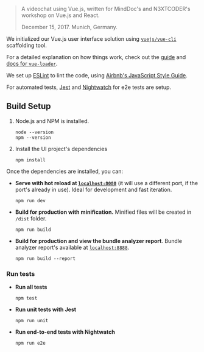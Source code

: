 > A videochat using Vue.js, written for MindDoc's and N3XTCODER's workshop on Vue.js and React.
>
> December 15, 2017.
> Munich, Germany.

We initialized our Vue.js user interface solution using [`vuejs/vue-cli`](https://github.com/vuejs/vue-cli) scaffolding tool.

For a detailed explanation on how things work, check out the [guide](http://vuejs-templates.github.io/webpack/) and [docs for `vue-loader`](http://vuejs.github.io/vue-loader).

We set up [ESLint](https://eslint.org/) to lint the code, using [Airbnb's JavaScript Style Guide](https://github.com/airbnb/javascript).

For automated tests, [Jest](https://facebook.github.io/jest/) and [Nightwatch](http://nightwatchjs.org/) for e2e tests are setup.


## Build Setup

1. Node.js and NPM is installed.

    ```
    node --version
    npm --version
    ```

2. Install the UI project's dependencies

    ```
    npm install
    ```

Once the dependencies are installed, you can:

* **Serve with hot reload at [`localhost:8080`](http://localhost:8080)** (it will use a different port, if the port's already in use). Ideal for development and fast iteration.

    ```
    npm run dev
    ```

* **Build for production with minification.** Minified files will be created in `/dist` folder.

    ```
    npm run build
    ```

* **Build for production and view the bundle analyzer report**. Bundle analyzer report's available at [`localhost:8888`](http://localhost:8888/).

    ```
    npm run build --report
    ```

### Run tests

* **Run all tests**

    ```
    npm test
    ```

* **Run unit tests with Jest**

    ```
    npm run unit
    ```

* **Run end-to-end tests with Nightwatch**

    ```
    npm run e2e
    ```
